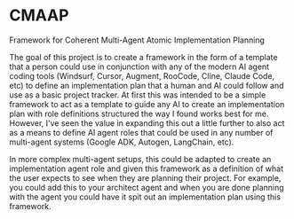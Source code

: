 # CMAAP
Framework for Coherent Multi-Agent Atomic Implementation Planning

The goal of this project is to create a framework in the form of a template that a person could use in conjunction with any of the modern AI agent coding tools (Windsurf, Cursor, Augment, RooCode, Cline, Claude Code, etc) to define an implementation plan that a human and AI could follow and use as a basic project tracker. At first this was intended to be a simple framework to act as a template to guide any AI to create an implementation plan with role definitions structured the way I found works best for me. However, I've seen the value in expanding this out a little further to also act as a means to define AI agent roles that could be used in any number of multi-agent systems (Google ADK, Autogen, LangChain, etc).

In more complex multi-agent setups, this could be adapted to create an implementation agent role and given this framework as a definition of what the user expects to see when they are planning their project. For example, you could add this to your architect agent and when you are done planning with the agent you could have it spit out an implementation plan using this framework.
